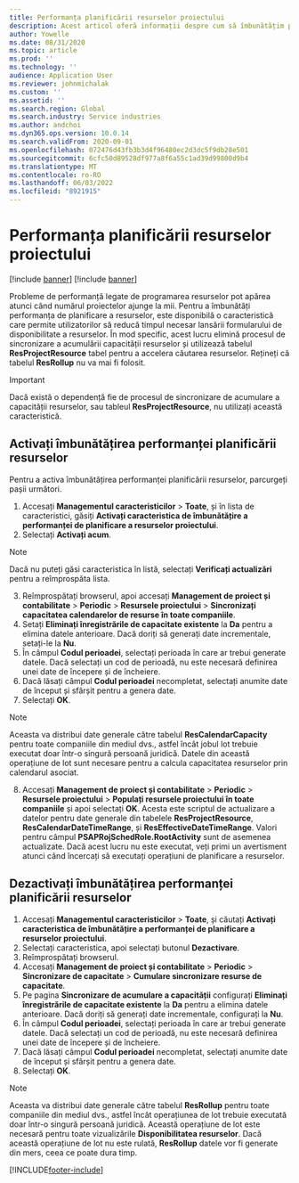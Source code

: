 ```yaml
---
title: Performanța planificării resurselor proiectului
description: Acest articol oferă informații despre cum să îmbunătățim performanța planificării resurselor pentru un număr mare de proiecte.
author: Yowelle
ms.date: 08/31/2020
ms.topic: article
ms.prod: ''
ms.technology: ''
audience: Application User
ms.reviewer: johnmichalak
ms.custom: ''
ms.assetid: ''
ms.search.region: Global
ms.search.industry: Service industries
ms.author: andchoi
ms.dyn365.ops.version: 10.0.14
ms.search.validFrom: 2020-09-01
ms.openlocfilehash: 072476d43fb3b3d4f96480ec2d3dc5f9db28e501
ms.sourcegitcommit: 6cfc50d89528df977a8f6a55c1ad39d99800d9b4
ms.translationtype: MT
ms.contentlocale: ro-RO
ms.lasthandoff: 06/03/2022
ms.locfileid: "8921915"
---
```

# <a name="project-resource-scheduling-performance"></a>Performanța planificării resurselor proiectului

[!include [banner](../includes/banner.md)]
[!include [banner](../includes/preview-banner.md)]


Probleme de performanță legate de programarea resurselor pot apărea atunci când numărul proiectelor ajunge la mii. Pentru a îmbunătăți performanța de planificare a resurselor, este disponibilă o caracteristică care permite utilizatorilor să reducă timpul necesar lansării formularului de disponibilitate a resurselor. În mod specific, acest lucru elimină procesul de sincronizare a acumulării capacității resurselor și utilizează tabelul **ResProjectResource** tabel pentru a accelera căutarea resurselor. Rețineți că tabelul **ResRollup** nu va mai fi folosit.

> [!IMPORTANT]
> Dacă există o dependență fie de procesul de sincronizare de acumulare a capacității resurselor, sau tableul **ResProjectResource**, nu utilizați această caracteristică.

## <a name="enable-resource-scheduling-performance-enhancement"></a>Activați îmbunătățirea performanței planificării resurselor
Pentru a activa îmbunătățirea performanței planificării resurselor, parcurgeți pașii următori.

1. Accesați **Managementul caracteristicilor** > **Toate**, și în lista de caracteristici, găsiți **Activați caracteristica de îmbunătățire a performanței de planificare a resurselor proiectului**.
2. Selectați **Activați acum**.

> [!NOTE]
> Dacă nu puteți găsi caracteristica în listă, selectați **Verificați actualizări** pentru a reîmprospăta lista.

3. Reîmprospătați browserul, apoi accesați **Management de proiect și contabilitate** > **Periodic** > **Resursele proiectului** > **Sincronizați capacitatea calendarelor de resurse în toate companiile**.
4. Setați **Eliminați înregistrările de capacitate existente** la **Da** pentru a elimina datele anterioare. Dacă doriți să generați date incrementale, setați-le la **Nu**.
5. În câmpul **Codul perioadei**, selectați perioada în care ar trebui generate datele. Dacă selectați un cod de perioadă, nu este necesară definirea unei date de începere și de încheiere.
6. Dacă lăsați câmpul **Codul perioadei** necompletat, selectați anumite date de început și sfârșit pentru a genera date.
7. Selectați **OK**.

 > [!NOTE]
 > Aceasta va distribui date generale către tabelul **ResCalendarCapacity** pentru toate companiile din mediul dvs., astfel încât jobul lot trebuie executat doar într-o singură persoană juridică. Datele din această operațiune de lot sunt necesare pentru a calcula capacitatea resurselor prin calendarul asociat.

8. Accesați **Management de proiect și contabilitate** > **Periodic** > **Resursele proiectului** > **Populați resursele proiectului în toate companiile** și apoi selectați **OK**. Acesta este scriptul de actualizare a datelor pentru date generale din tabelele **ResProjectResource**, **ResCalendarDateTimeRange**, și **ResEffectiveDateTimeRange**. Valori pentru câmpul **PSAPRojSchedRole.RootActivity** sunt de asemenea actualizate. Dacă acest lucru nu este executat, veți primi un avertisment atunci când încercați să executați operațiuni de planificare a resurselor.
 
## <a name="turn-off-resource-scheduling-performance-enhancement"></a>Dezactivați îmbunătățirea performanței planificării resurselor

1. Accesați **Managementul caracteristicilor** > **Toate**, și căutați **Activați caracteristica de îmbunătățire a performanței de planificare a resurselor proiectului**.
2. Selectați caracteristica, apoi selectați butonul **Dezactivare**.
3. Reîmprospătați browserul.
4. Accesați **Management de proiect și contabilitate** > **Periodic** > **Sincronizare de capacitate** > **Cumulare sincronizare resurse de capacitate**.
5. Pe pagina **Sincronizare de acumulare a capacității** configurați **Eliminați înregistrările de capacitate existente** la **Da** pentru a elimina datele anterioare. Dacă doriți să generați date incrementale, configurați la **Nu**.
6. În câmpul **Codul perioadei**, selectați perioada în care ar trebui generate datele. Dacă selectați un cod de perioadă, nu este necesară definirea unei date de începere și de încheiere.
7. Dacă lăsați câmpul **Codul perioadei** necompletat, selectați anumite date de început și sfârșit pentru a genera date.
8. Selectați **OK**.

> [!NOTE]
> Aceasta va distribui date generale către tabelul **ResRollup** pentru toate companiile din mediul dvs., astfel încât operațiunea de lot trebuie executată doar într-o singură persoană juridică. Această operațiune de lot este necesară pentru toate vizualizările **Disponibilitatea resurselor**. Dacă această operațiune de lot nu este rulată, **ResRollup** datele vor fi generate din mers, ceea ce poate dura timp.


[!INCLUDE[footer-include](../includes/footer-banner.md)]